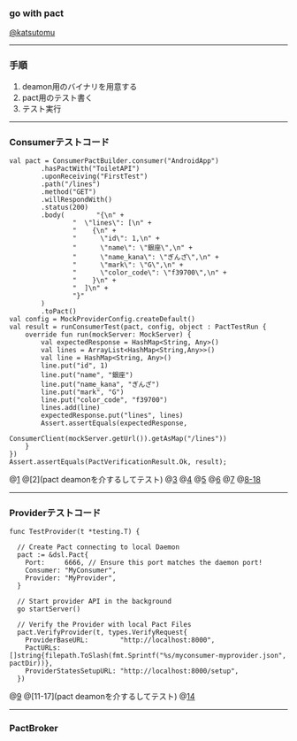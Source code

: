 ### go with pact

[@katsutomu](https://github.com/katsutomu)

---

### 手順

1. deamon用のバイナリを用意する
2. pact用のテスト書く
3. テスト実行

---

### Consumerテストコード
```
val pact = ConsumerPactBuilder.consumer("AndroidApp")
        .hasPactWith("ToiletAPI")
        .uponReceiving("FirstTest")
        .path("/lines")
        .method("GET")
        .willRespondWith()
        .status(200)
        .body(        "{\n" +
                "  \"lines\": [\n" +
                "    {\n" +
                "      \"id\": 1,\n" +
                "      \"name\": \"銀座\",\n" +
                "      \"name_kana\": \"ぎんざ\",\n" +
                "      \"mark\": \"G\",\n" +
                "      \"color_code\": \"f39700\",\n" +
                "    }\n" +
                "  ]\n" +
                "}"
        )
        .toPact()
val config = MockProviderConfig.createDefault()
val result = runConsumerTest(pact, config, object : PactTestRun {
    override fun run(mockServer: MockServer) {
        val expectedResponse = HashMap<String, Any>()
        val lines = ArrayList<HashMap<String,Any>>()
        val line = HashMap<String, Any>()
        line.put("id", 1)
        line.put("name", "銀座")
        line.put("name_kana", "ぎんざ")
        line.put("mark", "G")
        line.put("color_code", "f39700")
        lines.add(line)
        expectedResponse.put("lines", lines)
        Assert.assertEquals(expectedResponse,
                ConsumerClient(mockServer.getUrl()).getAsMap("/lines"))
    }
})
Assert.assertEquals(PactVerificationResult.Ok, result);
```
@[1](サーバーを起動して)
@[2](pact deamonを介するしてテスト)
@[3](ここでConsumerが期待する内容が書かれたファイルを指定している)
@[4](ここでConsumerが期待する内容が書かれたファイルを指定している)
@[5](ここでConsumerが期待する内容が書かれたファイルを指定している)
@[6](ここでConsumerが期待する内容が書かれたファイルを指定している)
@[7](ここでConsumerが期待する内容が書かれたファイルを指定している)
@[8-18](ここでConsumerが期待する内容が書かれたファイルを指定している)

---

### Providerテストコード
```
func TestProvider(t *testing.T) {

  // Create Pact connecting to local Daemon
  pact := &dsl.Pact{
    Port:     6666, // Ensure this port matches the daemon port!
    Consumer: "MyConsumer",
    Provider: "MyProvider",
  }

  // Start provider API in the background
  go startServer()

  // Verify the Provider with local Pact Files
  pact.VerifyProvider(t, types.VerifyRequest{
    ProviderBaseURL:        "http://localhost:8000",
    PactURLs:               []string{filepath.ToSlash(fmt.Sprintf("%s/myconsumer-myprovider.json", pactDir))},
    ProviderStatesSetupURL: "http://localhost:8000/setup",
  })
```
@[9](サーバーを起動して)
@[11-17](pact deamonを介するしてテスト)
@[14](ここでConsumerが期待する内容が書かれたファイルを指定している)

---
### PactBroker
